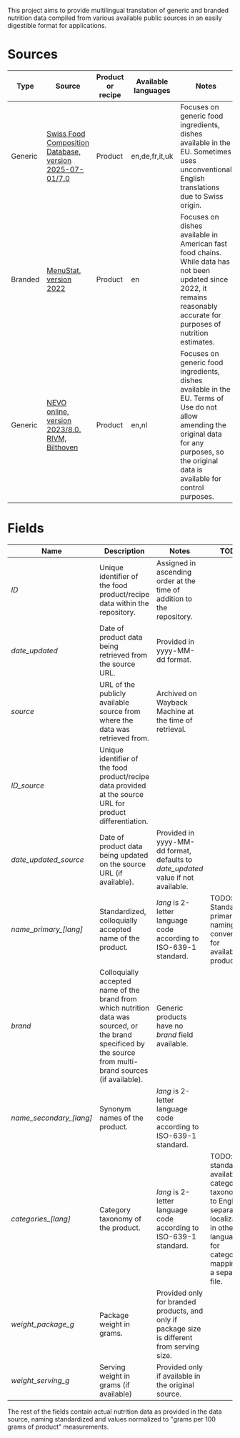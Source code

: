 This project aims to provide multilingual translation of generic and branded nutrition data compiled from various available public sources in an easily digestible format for applications.

# Sources

|Type|Source|Product or recipe|Available languages|Notes|
|---|---|---|---|---|
|Generic|[Swiss Food Composition Database, version 2025-07-01/7.0](https://naehrwertdaten.ch/en/)|Product|en,de,fr,it,uk|Focuses on generic food ingredients, dishes available in the EU. Sometimes uses unconventional English translations due to Swiss origin.|
|Branded|[MenuStat, version 2022](https://www.menustat.org)|Product|en|Focuses on dishes available in American fast food chains. While data has not been updated since 2022, it remains reasonably accurate for purposes of nutrition estimates.|
|Generic|[NEVO online, version 2023/8.0. RIVM, Bilthoven](https://www.rivm.nl)|Product|en,nl|Focuses on generic food ingredients, dishes available in the EU. Terms of Use do not allow amending the original data for any purposes, so the original data is available for control purposes.|

# Fields
|Name|Description|Notes|TODO|
|---|---|---|---|
|*ID*|Unique identifier of the food product/recipe data within the repository.|Assigned in ascending order at the time of addition to the repository.||
|*date_updated*|Date of product data being retrieved from the source URL.|Provided in yyyy-MM-dd format.||
|*source*|URL of the publicly available source from where the data was retrieved from.|Archived on Wayback Machine at the time of retrieval.||
|*ID_source*|Unique identifier of the food product/recipe data provided at the source URL for product differentiation.|||
|*date_updated_source*|Date of product data being updated on the source URL (if available).|Provided in yyyy-MM-dd format, defaults to *date_updated* value if not available.||
|*name_primary_\[lang\]*|Standardized, colloquially accepted name of the product.|*lang* is 2-letter language code according to ISO-639-1 standard.|TODO: Standardize primary naming convention for available products.|
|*brand*|Colloquially accepted name of the brand from which nutrition data was sourced, or the brand specificed by the source from multi-brand sources (if available).|Generic products have no *brand* field available.||
|*name_secondary_\[lang\]*|Synonym names of the product.|*lang* is 2-letter language code according to ISO-639-1 standard.||
|*categories_\[lang\]*|Category taxonomy of the product.|*lang* is 2-letter language code according to ISO-639-1 standard.|TODO: standardize available category taxonomy to English, separate localization in other languages for category mapping in a separate file.|
|*weight_package_g*|Package weight in grams.|Provided only for branded products, and only if package size is different from serving size.||
|*weight_serving_g*|Serving weight in grams (if available)|Provided only if available in the original source.||

The rest of the fields contain actual nutrition data as provided in the data source, naming standardized and values normalized to "grams per 100 grams of product" measurements.
